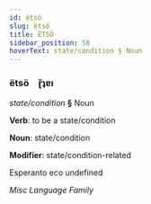 ```yaml
---
id: ëtsö
slug: ëtsö
title: ËTSÖ
sidebar_position: 58
hoverText: state/condition § Noun
---
```


### ëtsö&emsp;<span kind="abugida">ɽ̆ʇɐı</span>

*state/condition* **§** Noun

**Verb**: to be a state/condition

**Noun**: state/condition

**Modifier**: state/condition-related

Esperanto eco undefined

*Misc Language Family*